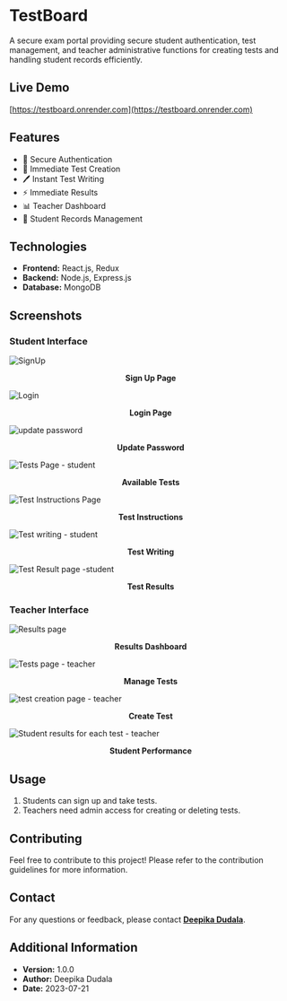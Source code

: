 # TestBoard

A secure exam portal providing secure student authentication, test management, and teacher administrative functions for creating tests and handling student records efficiently.

## Live Demo
[https://testboard.onrender.com](https://testboard.onrender.com)

## Features
- 🔐 Secure Authentication
- 📝 Immediate Test Creation
- 🖊️ Instant Test Writing
- ⚡ Immediate Results
- 📊 Teacher Dashboard
- 📁 Student Records Management

## Technologies
- **Frontend:** React.js, Redux
- **Backend:** Node.js, Express.js
- **Database:** MongoDB

## Screenshots

### Student Interface

![SignUp](https://github.com/user-attachments/assets/bf7b33b3-3f4b-48b8-86ea-1b892c700e10)  
<p align="center"><b>Sign Up Page</b></p>

![Login](https://github.com/user-attachments/assets/59ce3d55-1f34-4e07-ba02-9039f9495e3c)  
<p align="center"><b>Login Page</b></p>

![update password](https://github.com/user-attachments/assets/f3508dba-a91c-42c6-866b-1dbce4678c41)  
<p align="center"><b>Update Password</b></p>

![Tests Page - student](https://github.com/user-attachments/assets/b8e20133-c8c4-4e6f-9fb5-fc70353d2937)  
<p align="center"><b>Available Tests</b></p>

![Test Instructions Page](https://github.com/user-attachments/assets/0b1c6206-9d07-4966-acd4-cb803b405105)  
<p align="center"><b>Test Instructions</b></p>

![Test writing - student](https://github.com/user-attachments/assets/59c03f51-f9d7-4711-abf9-70942b2bd02d)  
<p align="center"><b>Test Writing</b></p>

![Test Result page -student](https://github.com/user-attachments/assets/512b7952-aab5-46ba-9e1f-e46204afe2d7)  
<p align="center"><b>Test Results</b></p>

### Teacher Interface

![Results page](https://github.com/user-attachments/assets/379a74f2-1437-4756-8286-eb994504712a)  
<p align="center"><b>Results Dashboard</b></p>

![Tests page - teacher](https://github.com/user-attachments/assets/7615f119-b2aa-4170-ab93-75a7c963a636)  
<p align="center"><b>Manage Tests</b></p>

![test creation page - teacher](https://github.com/user-attachments/assets/1cb95d28-1061-460f-9d2d-8d0aaef9907a)  
<p align="center"><b>Create Test</b></p>

![Student results for each test - teacher](https://github.com/user-attachments/assets/a1aeb112-d50d-4469-9fc7-a1fcad3020bc)  
<p align="center"><b>Student Performance</b></p>

## Usage
1. Students can sign up and take tests.
2. Teachers need admin access for creating or deleting tests.

## Contributing
Feel free to contribute to this project! Please refer to the contribution guidelines for more information.

## Contact
For any questions or feedback, please contact **[Deepika Dudala](mailto:deepika.dudala@sasi.ac.in)**.

## Additional Information
- **Version:** 1.0.0
- **Author:** Deepika Dudala
- **Date:** 2023-07-21
